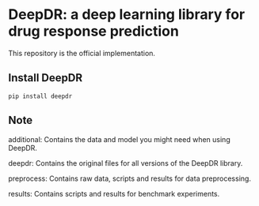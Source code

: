 # DeepDR: a deep learning library for drug response prediction

This repository is the official implementation.

## Install DeepDR

```
pip install deepdr
```

## Note

additional: Contains the data and model you might need when using DeepDR.

deepdr: Contains the original files for all versions of the DeepDR library.

preprocess: Contains raw data, scripts and results for data preprocessing.

results: Contains scripts and results for benchmark experiments.
